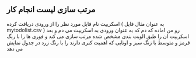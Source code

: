 ## مرتب سازی لیست انجام کار
اسکریپت نام  فایل مورد نظر را از ورودی دریافت کرده ( به عنوان مثال فایل mytodolist.csv ) رو من اماده که دم
که به عنوان ورودی به اسکریپت می دم و بعد اسکریپت ان را طبق الویت بندی مشخص شده مرتب سازی می کند و  فوری ها را با  رنگ قرمز و متوسط با زنگ سبز و اونایی که اهمیت کنری دارند را با رنگ زرد در جدول نمایش می دهد
